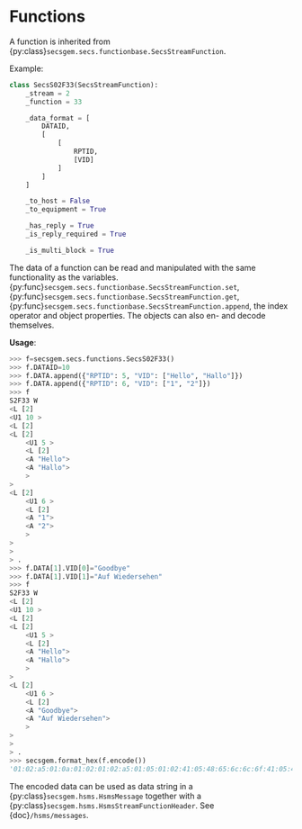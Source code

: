# Functions

A function is inherited from {py:class}`secsgem.secs.functionbase.SecsStreamFunction`.

Example:

```python
class SecsS02F33(SecsStreamFunction):
    _stream = 2
    _function = 33

    _data_format = [
        DATAID,
        [
            [
                RPTID,
                [VID]
            ]
        ]
    ]

    _to_host = False
    _to_equipment = True

    _has_reply = True
    _is_reply_required = True

    _is_multi_block = True
```

The data of a function can be read and manipulated with the same functionality as the variables.
{py:func}`secsgem.secs.functionbase.SecsStreamFunction.set`, {py:func}`secsgem.secs.functionbase.SecsStreamFunction.get`, {py:func}`secsgem.secs.functionbase.SecsStreamFunction.append`, the index operator and object properties.
The objects can also en- and decode themselves.

**Usage**:

```python
>>> f=secsgem.secs.functions.SecsS02F33()
>>> f.DATAID=10
>>> f.DATA.append({"RPTID": 5, "VID": ["Hello", "Hallo"]})
>>> f.DATA.append({"RPTID": 6, "VID": ["1", "2"]})
>>> f
S2F33 W
<L [2]
<U1 10 >
<L [2]
<L [2]
    <U1 5 >
    <L [2]
    <A "Hello">
    <A "Hallo">
    >
>
<L [2]
    <U1 6 >
    <L [2]
    <A "1">
    <A "2">
    >
>
>
> .
>>> f.DATA[1].VID[0]="Goodbye"
>>> f.DATA[1].VID[1]="Auf Wiedersehen"
>>> f
S2F33 W
<L [2]
<U1 10 >
<L [2]
<L [2]
    <U1 5 >
    <L [2]
    <A "Hello">
    <A "Hallo">
    >
>
<L [2]
    <U1 6 >
    <L [2]
    <A "Goodbye">
    <A "Auf Wiedersehen">
    >
>
>
> .
>>> secsgem.format_hex(f.encode())
'01:02:a5:01:0a:01:02:01:02:a5:01:05:01:02:41:05:48:65:6c:6c:6f:41:05:48:61:6c:6c:6f:01:02:a5:01:06:01:02:41:07:47:6f:6f:64:62:79:65:41:0f:41:75:66:20:57:69:65:64:65:72:73:65:68:65:6e'
```

The encoded data can be used as data string in a {py:class}`secsgem.hsms.HsmsMessage` together with a {py:class}`secsgem.hsms.HsmsStreamFunctionHeader`.
See {doc}`/hsms/messages`.
